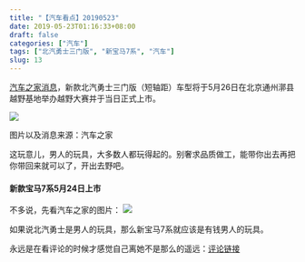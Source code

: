 ```yaml
---
title: "【汽车看点】20190523"
date: 2019-05-23T01:16:33+08:00
draft: false
categories: ["汽车"]
tags: ["北汽勇士三门版", "新宝马7系", "汽车"]
slug: 13
---
```




[汽车之家消息](<https://www.autohome.com.cn/news/201905/936362.html>)，新款北汽勇士三门版（短轴距）车型将于5月26日在北京通州漷县越野基地举办越野大赛并于当日正式上市。

![](https://img.dtz9.com/imgs/2019/06/817698c6e2544bdf.jpg)

图片以及消息来源：汽车之家

这玩意儿，男人的玩具，大多数人都玩得起的。别奢求品质做工，能带你出去再把你带回来就可以了，开出去野吧。

#### 新款宝马7系5月24日上市

不多说，先看汽车之家的图片：
![](https://img.dtz9.com/imgs/2019/06/d1356332d77e67c5.jpg)

如果说北汽勇士是男人的玩具，那么新宝马7系就应该是有钱男人的玩具。

永远是在看评论的时候才感觉自己离她不是那么的遥远：[评论链接](https://www.autohome.com.cn/comment/Articlecomment.aspx?articleid=936493)